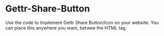 # Gettr-Share-Button

Use the code to Implement Gettr Share Button/Icon on your website. You can place this anywhere you want, betwee the HTML tag.
